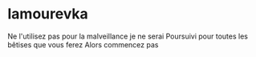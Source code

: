 # lamourevka
Ne l'utilisez pas pour la malveillance je ne serai Poursuivi pour toutes les bêtises que vous ferez Alors commencez pas
